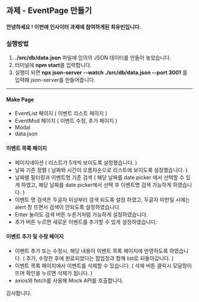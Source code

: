 ## 과제 - EventPage 만들기

#### 안녕하세요 ! 이번에 인사이터 과제에 참여하게된 최유빈입니다.




### 실행방법

1. **./src/db/data.json** 파일에 임의의 JSON 데이터를 만들어 놓았습니다.
2. 터미널에 **npm start**를 입력합니다.
3. 실행이 되면 **npx json-server --watch ./src/db/data.json --port 3001** 를 입력해 json-server를 만들어줍니다.



----------

#### Make Page

- EventList 페이지 ( 이벤트 리스트 페이지 )
- EventMod 페이지 ( 이벤트 수정, 추가 페이지 )
- Modal
- data.json


#### 이벤트 목록 페이지


- 페이지네이션
  ( 리스트가 5개씩 보이도록 설정했습니다. )
- 날짜 기준 정렬
  ( 날짜와 시간이 오름차순으로 리스트에 보이도록 설정했습니다. )
- 날짜별 필터링과 이벤트명 기준 검색
  ( 해당 날짜를 date picker 에서 선택할 수 있게 하였고, 해당 날짜를 date picker에서 선택 후 이벤트명 검색 가능하게 하였습니다. )
- 이벤트 명 검색은 두글자 이상부터 검색 되도록 설정 하였고, 두글자 미만일 시에는 alert 창 뜨면서 검색이 안되도록 설정하였습니다.
- Enter 눌러도 검색 버튼 누른거처럼 가능하게 설정하였습니다.
- 추가 버튼 누르면 새로운 이벤트를 추가할 수 있게 설정하였습니다.


#### 이벤트 추가 및 수정 페이지


- 이벤트 추가 또는 수정시, 해당 내용이 이벤트 목록 페이지에 반영하도록 하였습니다.
( 추가, 수정한 후에 완료되었다는 팝업창과 함께 list로 되돌아갑니다. )
- 이벤트 목록 페이지에서 이벤트를 삭제할 수 있습니다.
( 삭제 버튼 클릭시 모달창이 뜨며 확인을 누르면 삭제가 됩니다. )
- axios와 fetch를 사용해 Mock API를 호출합니다.



감사합니다.
